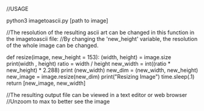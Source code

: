 //USAGE

python3 imagetoascii.py [path to image]

//The resolution of the resulting ascii art can be changed in this function in the imagetoascii file:
//By changing the 'new_height' variable, the resolution of the whole image can be changed.

def resize(image, new_height = 153):
    (width, height) = image.size
    print(width , height)
    ratio = width / height
    new_width = int((ratio * new_height) * 2.288)
    print (new_width)
    new_dim = (new_width, new_height)
    new_image = image.resize(new_dim)
    print("Resizing Image")
    time.sleep(.1)
    return [new_image, new_width]

//The resulting output file can be viewed in a text editor or web browser
//Unzoom to max to better see the image
